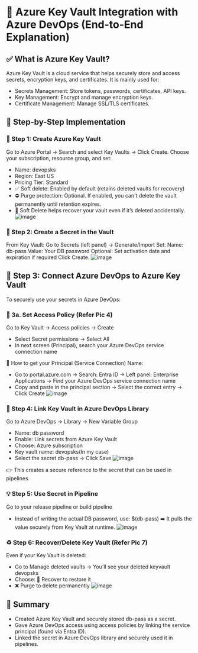 # 🔐 Azure Key Vault Integration with Azure DevOps (End-to-End Explanation)
## ✅ What is Azure Key Vault? 
Azure Key Vault is a cloud service that helps securely store and access secrets, encryption keys, and certificates. It is mainly used for:
- Secrets Management: Store tokens, passwords, certificates, API keys.
- Key Management: Encrypt and manage encryption keys.
- Certificate Management: Manage SSL/TLS certificates.

## 🧱 Step-by-Step Implementation
### 🧩 Step 1: Create Azure Key Vault 
Go to Azure Portal → Search and select Key Vaults → Click Create.
Choose your subscription, resource group, and set:
- Name: devopsks
- Region: East US
- Pricing Tier: Standard
- ✅ Soft delete: Enabled by default (retains deleted vaults for recovery)
- ⛔ Purge protection: Optional. If enabled, you can't delete the vault permanently until retention expires.
- 📝 Soft Delete helps recover your vault even if it’s deleted accidentally.
![image](https://github.com/user-attachments/assets/c581f737-6a8b-4e46-8ac5-2b0f82336439)

### 🔑 Step 2: Create a Secret in the Vault 
From Key Vault: Go to Secrets (left panel) → Generate/Import
Set:
Name: db-pass
Value: Your DB password
Optional: Set activation date and expiration if required
Click Create.
![image](https://github.com/user-attachments/assets/596f98fc-2b6e-4947-a537-de1c892cbd99)

## 🔄 Step 3: Connect Azure DevOps to Azure Key Vault
To securely use your secrets in Azure DevOps:
### 📌 3a. Set Access Policy (Refer Pic 4)
Go to Key Vault → Access policies → Create
- Select Secret permissions → Select All
- In next screen (Principal), search your Azure DevOps service connection name

🧭 How to get your Principal (Service Connection) Name:
- Go to portal.azure.com -> Search: Entra ID → Left panel: Enterprise Applications -> Find your Azure DevOps service connection name
- Copy and paste in the principal section → Select the correct entry → Click Create
![image](https://github.com/user-attachments/assets/90d54a3e-5591-449c-aed5-9208e5f91065)


### 🔗 Step 4: Link Key Vault in Azure DevOps Library 
Go to Azure DevOps → Library → New Variable Group
- Name: db password
- Enable: Link secrets from Azure Key Vault
- Choose: Azure subscription
- Key vault name: devopsks(In my case)
- Select the secret db-pass → Click Save
![image](https://github.com/user-attachments/assets/92ac3d70-1ada-467b-a749-b68686920882)

👉 This creates a secure reference to the secret that can be used in pipelines.

### 💡 Step 5: Use Secret in Pipeline
Go to your release pipeline or build pipeline
- Instead of writing the actual DB password, use: $(db-pass)
➡️ It pulls the value securely from Key Vault at runtime.
![image](https://github.com/user-attachments/assets/68ac44c9-354d-488f-9f8d-d993c144e455)

### ♻️ Step 6: Recover/Delete Key Vault (Refer Pic 7)
Even if your Key Vault is deleted:
- Go to Manage deleted vaults -> You’ll see your deleted keyvault devopsks
- Choose: 🔁 Recover to restore it
- ❌ Purge to delete permanently
![image](https://github.com/user-attachments/assets/9669b77e-fdc9-4ca4-8161-88d2b499474a)

## 🧾 Summary
- Created Azure Key Vault and securely stored db-pass as a secret.
- Gave Azure DevOps access using access policies by linking the service principal (found via Entra ID).
- Linked the secret in Azure DevOps library and securely used it in pipelines.

